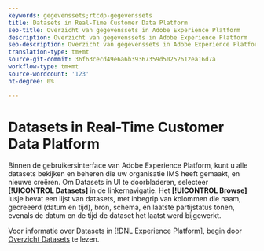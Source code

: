 ```yaml
---
keywords: gegevenssets;rtcdp-gegevenssets
title: Datasets in Real-Time Customer Data Platform
seo-title: Overzicht van gegevenssets in Adobe Experience Platform
description: Overzicht van gegevenssets in Adobe Experience Platform
seo-description: Overzicht van gegevenssets in Adobe Experience Platform
translation-type: tm+mt
source-git-commit: 36f63cecd49e6a6b39367359d50252612ea16d7a
workflow-type: tm+mt
source-wordcount: '123'
ht-degree: 0%

---
```



# Datasets in Real-Time Customer Data Platform

Binnen de gebruikersinterface van Adobe Experience Platform, kunt u alle datasets bekijken en beheren die uw organisatie IMS heeft gemaakt, en nieuwe creëren. Om Datasets in UI te doorbladeren, selecteer **[!UICONTROL Datasets]** in de linkernavigatie. Het **[!UICONTROL Browse]** lusje bevat een lijst van datasets, met inbegrip van kolommen die naam, gecreeerd (datum en tijd), bron, schema, en laatste partijstatus tonen, evenals de datum en de tijd de dataset het laatst werd bijgewerkt.

Voor informatie over Datasets in [!DNL Experience Platform], begin door [Overzicht Datasets](../../catalog/datasets/overview.md) te lezen.
